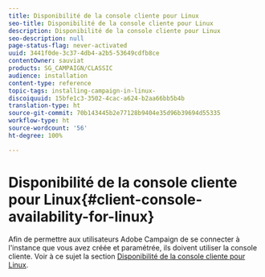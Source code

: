 ```yaml
---
title: Disponibilité de la console cliente pour Linux
seo-title: Disponibilité de la console cliente pour Linux
description: Disponibilité de la console cliente pour Linux
seo-description: null
page-status-flag: never-activated
uuid: 3441f0de-3c37-4db4-a2b5-53649cdfb8ce
contentOwner: sauviat
products: SG_CAMPAIGN/CLASSIC
audience: installation
content-type: reference
topic-tags: installing-campaign-in-linux-
discoiquuid: 15bfe1c3-3502-4cac-a624-b2aa66bb5b4b
translation-type: ht
source-git-commit: 70b143445b2e77128b9404e35d96b39694d55335
workflow-type: ht
source-wordcount: '56'
ht-degree: 100%

---
```



# Disponibilité de la console cliente pour Linux{#client-console-availability-for-linux}

Afin de permettre aux utilisateurs Adobe Campaign de se connecter à l&#39;instance que vous avez créée et paramétrée, ils doivent utiliser la console cliente. Voir à ce sujet la section [Disponibilité de la console cliente pour Linux](../../installation/using/client-console-availability-for-windows.md).
